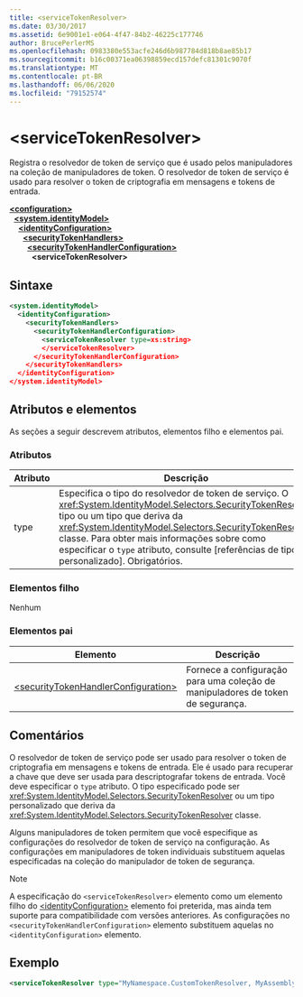 ```yaml
---
title: <serviceTokenResolver>
ms.date: 03/30/2017
ms.assetid: 6e9001e1-e064-4f47-84b2-46225c177746
author: BrucePerlerMS
ms.openlocfilehash: 0983380e553acfe246d6b987784d818b8ae85b17
ms.sourcegitcommit: b16c00371ea06398859ecd157defc81301c9070f
ms.translationtype: MT
ms.contentlocale: pt-BR
ms.lasthandoff: 06/06/2020
ms.locfileid: "79152574"
---
```

# \<serviceTokenResolver>
Registra o resolvedor de token de serviço que é usado pelos manipuladores na coleção de manipuladores de token. O resolvedor de token de serviço é usado para resolver o token de criptografia em mensagens e tokens de entrada.  
  
[**\<configuration>**](../configuration-element.md)\
&nbsp;&nbsp;[**\<system.identityModel>**](system-identitymodel.md)\
&nbsp;&nbsp;&nbsp;&nbsp;[**\<identityConfiguration>**](identityconfiguration.md)\
&nbsp;&nbsp;&nbsp;&nbsp;&nbsp;&nbsp;[**\<securityTokenHandlers>**](securitytokenhandlers.md)\
&nbsp;&nbsp;&nbsp;&nbsp;&nbsp;&nbsp;&nbsp;&nbsp;[**\<securityTokenHandlerConfiguration>**](securitytokenhandlerconfiguration.md)\
&nbsp;&nbsp;&nbsp;&nbsp;&nbsp;&nbsp;&nbsp;&nbsp;&nbsp;&nbsp;**\<serviceTokenResolver>**  
  
## <a name="syntax"></a>Sintaxe  
  
```xml  
<system.identityModel>  
  <identityConfiguration>  
    <securityTokenHandlers>  
      <securityTokenHandlerConfiguration>  
        <serviceTokenResolver type=xs:string>  
        </serviceTokenResolver>  
      </securityTokenHandlerConfiguration>  
    </securityTokenHandlers>  
  </identityConfiguration>  
</system.identityModel>  
```  
  
## <a name="attributes-and-elements"></a>Atributos e elementos  
 As seções a seguir descrevem atributos, elementos filho e elementos pai.  
  
### <a name="attributes"></a>Atributos  
  
|Atributo|Descrição|  
|---------------|-----------------|  
|type|Especifica o tipo do resolvedor de token de serviço. O <xref:System.IdentityModel.Selectors.SecurityTokenResolver> tipo ou um tipo que deriva da <xref:System.IdentityModel.Selectors.SecurityTokenResolver> classe. Para obter mais informações sobre como especificar o `type` atributo, consulte [referências de tipo personalizado]. Obrigatórios.|  
  
### <a name="child-elements"></a>Elementos filho  
 Nenhum  
  
### <a name="parent-elements"></a>Elementos pai  
  
|Elemento|Descrição|  
|-------------|-----------------|  
|[\<securityTokenHandlerConfiguration>](securitytokenhandlerconfiguration.md)|Fornece a configuração para uma coleção de manipuladores de token de segurança.|  
  
## <a name="remarks"></a>Comentários  
 O resolvedor de token de serviço pode ser usado para resolver o token de criptografia em mensagens e tokens de entrada. Ele é usado para recuperar a chave que deve ser usada para descriptografar tokens de entrada. Você deve especificar o `type` atributo. O tipo especificado pode ser <xref:System.IdentityModel.Selectors.SecurityTokenResolver> ou um tipo personalizado que deriva da <xref:System.IdentityModel.Selectors.SecurityTokenResolver> classe.  
  
 Alguns manipuladores de token permitem que você especifique as configurações do resolvedor de token de serviço na configuração. As configurações em manipuladores de token individuais substituem aquelas especificadas na coleção do manipulador de token de segurança.  
  
> [!NOTE]
> A especificação do `<serviceTokenResolver>` elemento como um elemento filho do [\<identityConfiguration>](identityconfiguration.md) elemento foi preterida, mas ainda tem suporte para compatibilidade com versões anteriores. As configurações no `<securityTokenHandlerConfiguration>` elemento substituem aquelas no `<identityConfiguration>` elemento.  
  
## <a name="example"></a>Exemplo  
  
```xml  
<serviceTokenResolver type="MyNamespace.CustomTokenResolver, MyAssembly" />  
```
